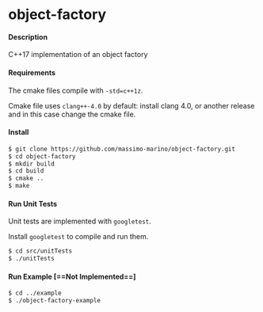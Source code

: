 # object-factory


#### Description

C++17 implementation of an object factory


#### Requirements

The cmake files compile with `-std=c++1z`.

Cmake file uses `clang++-4.0` by default: install clang 4.0, or another release and in this case change the cmake file.


#### Install

```bash
$ git clone https://github.com/massimo-marino/object-factory.git
$ cd object-factory
$ mkdir build
$ cd build
$ cmake ..
$ make
```

#### Run Unit Tests

Unit tests are implemented with `googletest`.

Install `googletest` to compile and run them.


```bash
$ cd src/unitTests
$ ./unitTests
```


#### Run Example [==Not Implemented==]


```bash
$ cd ../example
$ ./object-factory-example
```
